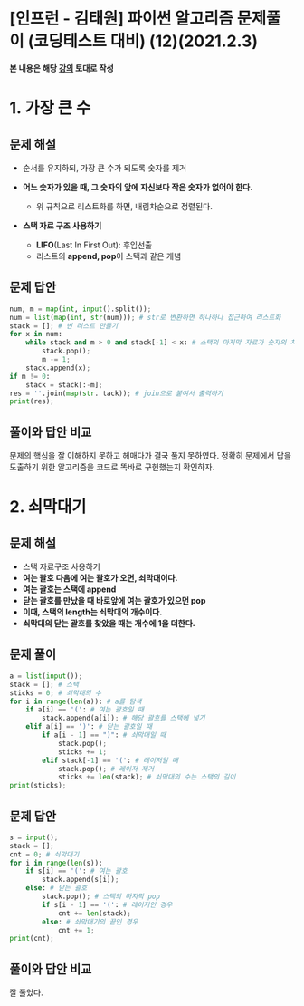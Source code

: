 # [인프런 - 김태원] 파이썬 알고리즘 문제풀이 (코딩테스트 대비) (12)(2021.2.3)



**본 내용은 해당 [강의](https://www.inflearn.com/course/파이썬-알고리즘-문제풀이-코딩테스트/dashboard) 토대로 작성**



# 1. 가장 큰 수

## 문제 해설

* 순서를 유지하되, 가장 큰 수가 되도록 숫자를 제거

* **어느 숫자가 있을 때, 그 숫자의 앞에 자신보다 작은 숫자가 없어야 한다.**

  * 위 규칙으로 리스트화를 하면, 내림차순으로 정렬된다.

* **스택 자료 구조 사용하기**

  * **LIFO**(Last In First Out): 후입선출
  * 리스트의 **append, pop**이 스택과 같은 개념

  

## 문제 답안

```python
num, m = map(int, input().split());
num = list(map(int, str(num))); # str로 변환하면 하나하나 접근하여 리스트화
stack = []; # 빈 리스트 만들기
for x in num:
    while stack and m > 0 and stack[-1] < x: # 스택의 마지막 자료가 숫자의 처음보다 작을 떄
        stack.pop();
        m -= 1;
    stack.append(x);
if m != 0:
    stack = stack[:-m];
res = ''.join(map(str. tack)); # join으로 붙여서 출력하기
print(res);
```



## 풀이와 답안 비교

문제의 핵심을 잘 이해하지 못하고 헤매다가 결국 풀지 못하였다. 정확히 문제에서 답을 도출하기 위한 알고리즘을 코드로 똑바로 구현했는지 확인하자.



# 2. 쇠막대기

## 문제 해설

* 스택 자료구조 사용하기
* **여는 괄호 다음에 여는 괄호가 오면, 쇠막대이다.**
* **여는 괄호는 스택에 append**
* **닫는 괄호를 만났을 때 바로앞에 여는 괄호가 있으먼 pop**
* **이때, 스택의 length는 쇠막대의 개수이다.**
* **쇠막대의 닫는 괄호를 찾았을 때는 개수에 1을 더한다.**

## 문제 풀이

```python
a = list(input());
stack = []; # 스택
sticks = 0; # 쇠막대의 수
for i in range(len(a)): # a를 탐색
    if a[i] == '(': # 여는 괄호일 때
        stack.append(a[i]); # 해당 괄호를 스택에 넣기
    elif a[i] == ')': # 닫는 괄호일 때
        if a[i - 1] == ")": # 쇠막대일 때
            stack.pop();
            sticks += 1;
        elif stack[-1] == '(': # 레이저일 때
            stack.pop(); # 레이저 제거
            sticks += len(stack); # 쇠막대의 수는 스택의 길이
print(sticks);
```



## 문제 답안

```python
s = input();
stack = [];
cnt = 0; # 쇠막대기
for i in range(len(s)):
    if s[i] == '(': # 여는 괄호
        stack.append(s[i]);
    else: # 닫는 괄호
        stack.pop(); # 스택의 마지막 pop
        if s[i - 1] == '(': # 레이저인 경우
            cnt += len(stack);
        else: # 쇠막대기의 끝인 경우
            cnt += 1;
print(cnt);
```



## 풀이와 답안 비교

잘 풀었다.